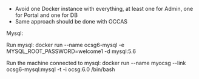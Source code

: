
- Avoid one Docker instance with everything, at least one for Admin, one for Portal and one for DB
- Same approach should be done with OCCAS


Mysql:

Run mysql:
docker run --name ocsg6-mysql -e MYSQL_ROOT_PASSWORD=welcome1 -d mysql:5.6

Run the machine connected to mysql:
docker run --name myocsg --link ocsg6-mysql:mysql -t -i ocsg:6.0 /bin/bash
